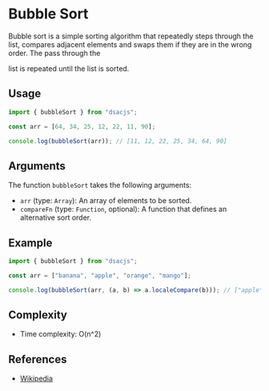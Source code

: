 # Bubble Sort

Bubble sort is a simple sorting algorithm that repeatedly steps through the list, compares adjacent elements and swaps them if they are in the wrong order. The pass through the

list is repeated until the list is sorted.

## Usage

```js
import { bubbleSort } from "dsacjs";

const arr = [64, 34, 25, 12, 22, 11, 90];

console.log(bubbleSort(arr)); // [11, 12, 22, 25, 34, 64, 90]
```

## Arguments

The function `bubbleSort` takes the following arguments:

- `arr` (type: `Array`): An array of elements to be sorted.
- `compareFn` (type: `Function`, optional): A function that defines an alternative sort order.

## Example

```js
import { bubbleSort } from "dsacjs";

const arr = ["banana", "apple", "orange", "mango"];

console.log(bubbleSort(arr, (a, b) => a.localeCompare(b))); // ["apple", "banana", "mango", "orange"]
```

## Complexity

- Time complexity: O(n^2)

## References

- [Wikipedia](https://en.wikipedia.org/wiki/Bubble_sort)
